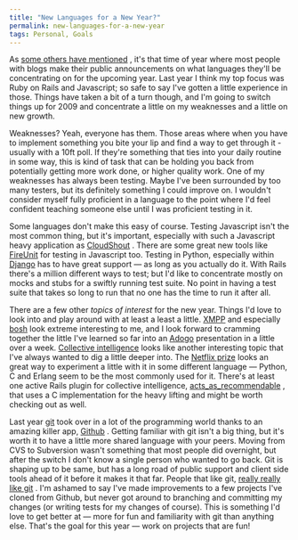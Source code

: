 ```yaml
---
title: "New Languages for a New Year?"
permalink: new-languages-for-a-new-year
tags: Personal, Goals
---
```


As [some others have mentioned](http://codehappy.wordpress.com/2009/01/02/2009s-hot-new-programming-language/) , it's that time of year where most people with blogs make their public announcements on what languages they'll be concentrating on for the upcoming year. Last year I think my top focus was Ruby on Rails and Javascript; so safe to say I've gotten a little experience in those. Things have taken a bit of a turn though, and I'm going to switch things up for 2009 and concentrate a little on my weaknesses and a little on new growth.

Weaknesses? Yeah, everyone has them. Those areas where when you have to implement something you bite your lip and find a way to get through it - usually with a 10ft poll. If they're something that ties into your daily routine in some way, this is kind of task that can be holding you back from potentially getting more work done, or higher quality work. One of my weaknesses has always been testing. Maybe I've been surrounded by too many testers, but its definitely something I could improve on. I wouldn't consider myself fully proficient in a language to the point where I'd feel confident teaching someone else until I was proficient testing in it.

Some languages don't make this easy of course. Testing Javascript isn't the most common thing, but it's important, especially with such a Javascript heavy application as [CloudShout](http://www.cloudshout.com) . There are some great new tools like [FireUnit](http://fireunit.org/) for testing in Javascript too. Testing in Python, especially within [Django](http://www.djangoproject.com/) has to have great support — as long as you actually do it. With Rails there's a million different ways to test; but I'd like to concentrate mostly on mocks and stubs for a swiftly running test suite. No point in having a test suite that takes so long to run that no one has the time to run it after all.

There are a few other *topics of interest* for the new year. Things I'd love to look into and play around with at least a least a little. [XMPP](http://xmpp.org/) and especially [bosh](http://xmpp.org/extensions/xep-0124.html) look extreme interesting to me, and I look forward to cramming together the little I've learned so far into an [Adogo](http://adogo.us) presentation in a little over a week. [Collective intelligence](http://www.amazon.com/Programming-Collective-Intelligence-Building-Applications/dp/0596529325/ref=pd_bbs_sr_1?ie=UTF8&amp;s=books&amp;qid=1230955957&amp;sr=8-1) looks like another interesting topic that I've always wanted to dig a little deeper into. The [Netflix prize](http://www.netflixprize.com/) looks an great way to experiment a little with it in some different language — Python, C and Erlang seem to be the most commonly used for it. There's at least one active Rails plugin for collective intelligence, [acts\_as\_recommendable](http://github.com/maccman/acts_as_recommendable/tree/master) , that uses a C implementation for the heavy lifting and might be worth checking out as well.

Last year [git](http://git.or.cz/) took over in a lot of the programming world thanks to an amazing killer app, [Github](https://github.com/) . Getting familiar with git isn't a big thing, but it's worth it to have a little more shared language with your peers. Moving from CVS to Subversion wasn't something that most people did overnight, but after the switch I don't know a single person who wanted to go back. Git is shaping up to be same, but has a long road of public support and client side tools ahead of it before it makes it that far. People that like git, [really really like git](http://whygitisbetterthanx.com/) . I'm ashamed to say I've made improvements to a few projects I've cloned from Github, but never got around to branching and committing my changes (or writing tests for my changes of course). This is something I'd love to get better at — more for fun and familiarity with git than anything else. That's the goal for this year — work on projects that are fun!

